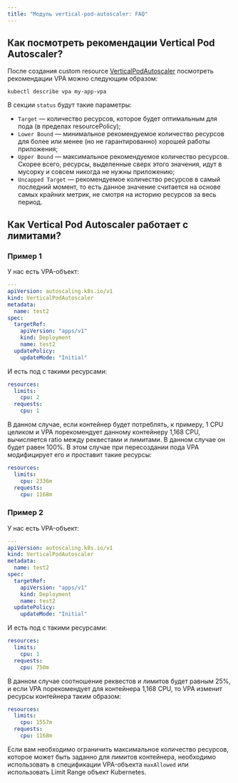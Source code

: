 ```yaml
---
title: "Модуль vertical-pod-autoscaler: FAQ"
---
```


## Как посмотреть рекомендации Vertical Pod Autoscaler?

После создания custom resource [VerticalPodAutoscaler](cr.html#verticalpodautoscaler) посмотреть рекомендации VPA можно следующим образом:

```shell
kubectl describe vpa my-app-vpa
```

В секции `status` будут такие параметры:
- `Target` — количество ресурсов, которое будет оптимальным для пода (в пределах resourcePolicy);
- `Lower Bound` — минимальное рекомендуемое количество ресурсов для более или менее (но не гарантированно) хорошей работы приложения;
- `Upper Bound` — максимальное рекомендуемое количество ресурсов. Скорее всего, ресурсы, выделенные сверх этого значения, идут в мусорку и совсем никогда не нужны приложению;
- `Uncapped Target` — рекомендуемое количество ресурсов в самый последний момент, то есть данное значение считается на основе самых крайних метрик, не смотря на историю ресурсов за весь период.

## Как Vertical Pod Autoscaler работает с лимитами?

### Пример 1

У нас есть VPA-объект:

```yaml
---
apiVersion: autoscaling.k8s.io/v1
kind: VerticalPodAutoscaler
metadata:
  name: test2
spec:
  targetRef:
    apiVersion: "apps/v1"
    kind: Deployment
    name: test2
  updatePolicy:
    updateMode: "Initial"
```

И есть под с такими ресурсами:

```yaml
resources:
  limits:
    cpu: 2
  requests:
    cpu: 1
```

В данном случае, если контейнер будет потреблять, к примеру, 1 CPU целиком и VPA порекомендует данному контейнеру 1,168 CPU, вычисляется ratio между реквестами и лимитами. В данном случае он будет равен 100%.
В этом случае при пересоздании пода VPA модифицирует его и проставит такие ресурсы:

```yaml
resources:
  limits:
    cpu: 2336m
  requests:
    cpu: 1168m
```

### Пример 2

У нас есть VPA-объект:

```yaml
---
apiVersion: autoscaling.k8s.io/v1
kind: VerticalPodAutoscaler
metadata:
  name: test2
spec:
  targetRef:
    apiVersion: "apps/v1"
    kind: Deployment
    name: test2
  updatePolicy:
    updateMode: "Initial"
```

И есть под с такими ресурсами:

```yaml
resources:
  limits:
    cpu: 1
  requests:
    cpu: 750m
```

В данном случае соотношение реквестов и лимитов будет равным 25%, и если VPA порекомендует для контейнера 1,168 CPU, то VPA изменит ресурсы контейнера таким образом:

```yaml
resources:
  limits:
    cpu: 1557m
  requests:
    cpu: 1168m
```

Если вам необходимо ограничить максимальное количество ресурсов, которое может быть заданно для лимитов контейнера, необходимо использовать в спецификации VPA-объекта `maxAllowed` или использовать Limit Range объект Kubernetes.
